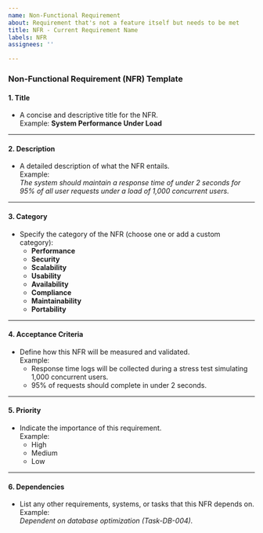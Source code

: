 ```yaml
---
name: Non-Functional Requirement
about: Requirement that's not a feature itself but needs to be met
title: NFR - Current Requirement Name
labels: NFR
assignees: ''

---
```



### **Non-Functional Requirement (NFR) Template**

#### **1. Title**
- A concise and descriptive title for the NFR.  
  Example: **System Performance Under Load**

---
#### **2. Description**
- A detailed description of what the NFR entails.  
  Example:  
  _The system should maintain a response time of under 2 seconds for 95% of all user requests under a load of 1,000 concurrent users._

---

#### **3. Category**
- Specify the category of the NFR (choose one or add a custom category):
    - **Performance**
    - **Security**
    - **Scalability**
    - **Usability**
    - **Availability**
    - **Compliance**
    - **Maintainability**
    - **Portability**

---

#### **4. Acceptance Criteria**
- Define how this NFR will be measured and validated.  
  Example:
    - Response time logs will be collected during a stress test simulating 1,000 concurrent users.
    - 95% of requests should complete in under 2 seconds.
---

#### **5. Priority**
- Indicate the importance of this requirement.  
  Example:
    - High
    - Medium
    - Low

---

#### **6. Dependencies**
- List any other requirements, systems, or tasks that this NFR depends on.  
  Example:  
  _Dependent on database optimization (Task-DB-004)._